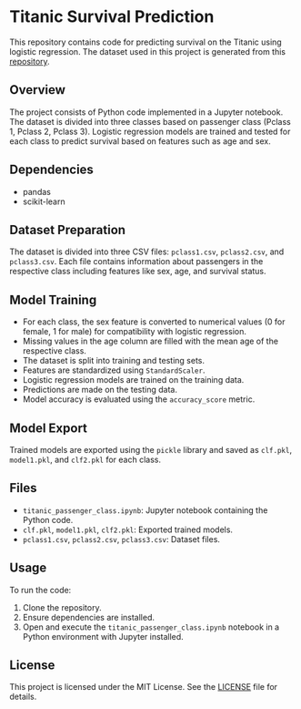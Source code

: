 # Titanic Survival Prediction

This repository contains code for predicting survival on the Titanic using logistic regression. The dataset used in this project is generated from this [repository](https://github.com/abhiram-k-2223/csv-making).

## Overview

The project consists of Python code implemented in a Jupyter notebook. The dataset is divided into three classes based on passenger class (Pclass 1, Pclass 2, Pclass 3). Logistic regression models are trained and tested for each class to predict survival based on features such as age and sex.

## Dependencies

- pandas
- scikit-learn

## Dataset Preparation

The dataset is divided into three CSV files: `pclass1.csv`, `pclass2.csv`, and `pclass3.csv`. Each file contains information about passengers in the respective class including features like sex, age, and survival status.

## Model Training

- For each class, the sex feature is converted to numerical values (0 for female, 1 for male) for compatibility with logistic regression.
- Missing values in the age column are filled with the mean age of the respective class.
- The dataset is split into training and testing sets.
- Features are standardized using `StandardScaler`.
- Logistic regression models are trained on the training data.
- Predictions are made on the testing data.
- Model accuracy is evaluated using the `accuracy_score` metric.

## Model Export

Trained models are exported using the `pickle` library and saved as `clf.pkl`, `model1.pkl`, and `clf2.pkl` for each class.

## Files

- `titanic_passenger_class.ipynb`: Jupyter notebook containing the Python code.
- `clf.pkl`, `model1.pkl`, `clf2.pkl`: Exported trained models.
- `pclass1.csv`, `pclass2.csv`, `pclass3.csv`: Dataset files.

## Usage

To run the code:

1. Clone the repository.
2. Ensure dependencies are installed.
3. Open and execute the `titanic_passenger_class.ipynb` notebook in a Python environment with Jupyter installed.

## License

This project is licensed under the MIT License. See the [LICENSE](LICENSE) file for details.
